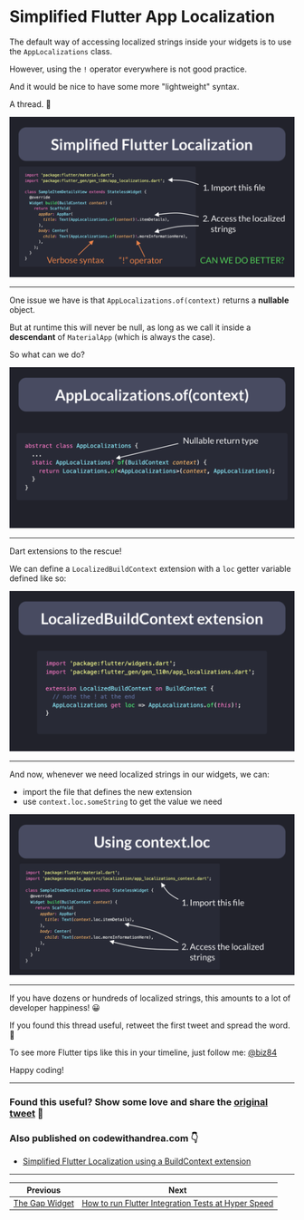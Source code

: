 # Simplified Flutter App Localization

The default way of accessing localized strings inside your widgets is to use the `AppLocalizations` class.

However, using the `!` operator everywhere is not good practice.

And it would be nice to have some more "lightweight" syntax.

A thread. 🧵

![](025-simplified-flutter-localization.png)

---

One issue we have is that `AppLocalizations.of(context)` returns a **nullable** object.

But at runtime this will never be null, as long as we call it inside a **descendant** of `MaterialApp` (which is always the case).

So what can we do?

![](025-app-localizations-of-context.png)

---

Dart extensions to the rescue!

We can define a `LocalizedBuildContext` extension with a `loc` getter variable defined like so:

![](025-localized-build-context-extension.png)

---

And now, whenever we need localized strings in our widgets, we can:

- import the file that defines the new extension
- use `context.loc.someString` to get the value we need

![](025-context-loc-widget.png)

---

If you have dozens or hundreds of localized strings, this amounts to a lot of developer happiness! 😀

If you found this thread useful, retweet the first tweet and spread the word. 🙏

To see more Flutter tips like this in your timeline, just follow me: [@biz84](https://twitter.com/biz84)

Happy coding!

---

### Found this useful? Show some love and share the [original tweet](https://twitter.com/biz84/status/1486349439086256139) 🙏

### Also published on codewithandrea.com 👇

- [Simplified Flutter Localization using a BuildContext extension](https://codewithandrea.com/articles/flutter-localization-build-context-extension/)

---

| Previous | Next |
| -------- | ---- |
| [The Gap Widget](../0023-the-gap-widget/index.md) | [How to run Flutter Integration Tests at Hyper Speed](../0025-how-to-run-flutter-integration-tests-at-hyper-speed/index.md) |